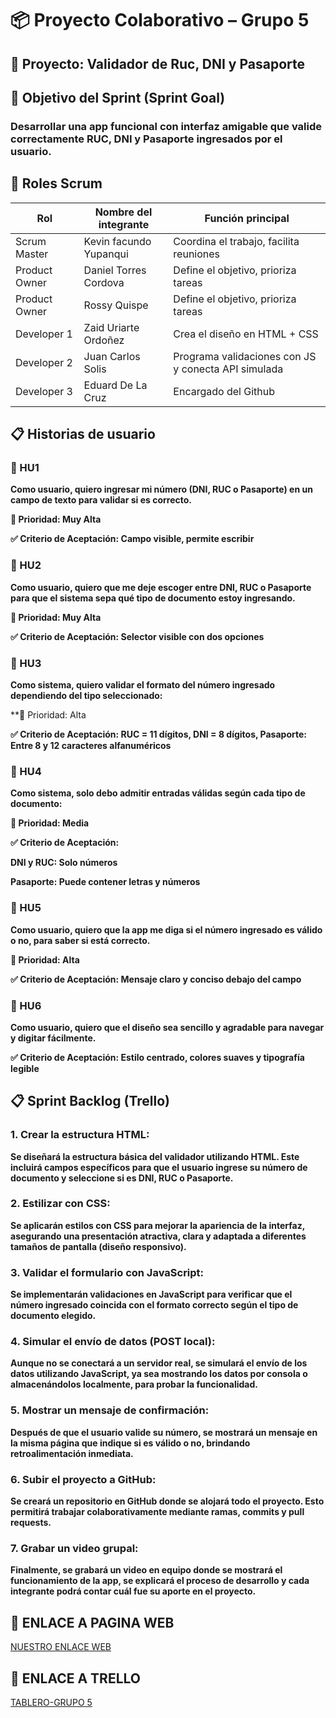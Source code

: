 # 📦 Proyecto Colaborativo – Grupo 5

## 🧪 Proyecto: Validador de Ruc, DNI y Pasaporte

## 🎯 Objetivo del Sprint (Sprint Goal)

### Desarrollar una app funcional con interfaz amigable que valide correctamente RUC, DNI y Pasaporte ingresados por el usuario.

## 👥 Roles Scrum

|  Rol           | Nombre del integrante  | Función principal                                |
|---------------|------------------------|--------------------------------------------------|
| Scrum Master  | Kevin facundo Yupanqui           | Coordina el trabajo, facilita reuniones   |
| Product Owner | Daniel Torres Cordova             | Define el objetivo, prioriza tareas      |
| Product Owner | Rossy Quispe             | Define el objetivo, prioriza tareas      |
| Developer 1   | Zaid Uriarte Ordoñez      | Crea el diseño en HTML + CSS                     |
| Developer 2   | Juan Carlos Solis       | Programa validaciones con JS y conecta API simulada |
| Developer 3   | Eduard De La Cruz        | Encargado del Github                             |

## 📋 Historias de usuario

### 📌 HU1

**Como usuario, quiero ingresar mi número (DNI, RUC o Pasaporte) en un campo de texto para validar si es correcto.**


**🔺 Prioridad: Muy Alta**

**✅ Criterio de Aceptación: Campo visible, permite escribir**

### 📌 HU2

**Como usuario, quiero que me deje escoger entre DNI, RUC o Pasaporte para que el sistema sepa qué tipo de documento estoy ingresando.**

**🔺 Prioridad: Muy Alta**

**✅ Criterio de Aceptación: Selector visible con dos opciones**

### 📌 HU3

**Como sistema, quiero validar el formato del número ingresado dependiendo del tipo seleccionado:**

**🔺 Prioridad: Alta

**✅ Criterio de Aceptación: RUC = 11 dígitos, DNI = 8 dígitos, Pasaporte: Entre 8 y 12 caracteres alfanuméricos**

### 📌 HU4

**Como sistema, solo debo admitir entradas válidas según cada tipo de documento:**

**🔺 Prioridad: Media**

**✅ Criterio de Aceptación:**

**DNI y RUC: Solo números**

**Pasaporte: Puede contener letras y números**

### 📌 HU5
**Como usuario, quiero que la app me diga si el número ingresado es válido o no, para saber si está correcto.**

**🔺 Prioridad: Alta**

**✅ Criterio de Aceptación: Mensaje claro y conciso debajo del campo**

### 📌 HU6
**Como usuario, quiero que el diseño sea sencillo y agradable para navegar y digitar fácilmente.**

**✅ Criterio de Aceptación: Estilo centrado, colores suaves y tipografía legible**

## 📋 Sprint Backlog (Trello)

### 1. Crear la estructura HTML:

**Se diseñará la estructura básica del validador utilizando HTML. Este incluirá campos específicos para que el usuario ingrese su número de documento y seleccione si es DNI, RUC o Pasaporte.**

### 2. Estilizar con CSS:

**Se aplicarán estilos con CSS para mejorar la apariencia de la interfaz, asegurando una presentación atractiva, clara y adaptada a diferentes tamaños de pantalla (diseño responsivo).**

### 3. Validar el formulario con JavaScript:

**Se implementarán validaciones en JavaScript para verificar que el número ingresado coincida con el formato correcto según el tipo de documento elegido.**

### 4. Simular el envío de datos (POST local):

**Aunque no se conectará a un servidor real, se simulará el envío de los datos utilizando JavaScript, ya sea mostrando los datos por consola o almacenándolos localmente, para probar la funcionalidad.**

### 5. Mostrar un mensaje de confirmación:

**Después de que el usuario valide su número, se mostrará un mensaje en la misma página que indique si es válido o no, brindando retroalimentación inmediata.**

### 6. Subir el proyecto a GitHub:

**Se creará un repositorio en GitHub donde se alojará todo el proyecto. Esto permitirá trabajar colaborativamente mediante ramas, commits y pull requests.**

### 7. Grabar un video grupal:

**Finalmente, se grabará un video en equipo donde se mostrará el funcionamiento de la app, se explicará el proceso de desarrollo y cada integrante podrá contar cuál fue su aporte en el proyecto.**

## 📢 ENLACE A PAGINA WEB

[NUESTRO ENLACE WEB](https://rossyirene.github.io/proyecto-colaborativo-grupo5/)

## 🔑 ENLACE A TRELLO

[TABLERO-GRUPO 5](https://trello.com/b/RTosxLZx/proyecto-validacion-de-dni)







